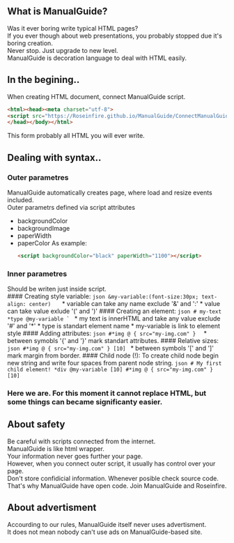 ## What is ManualGuide?
  Was it ever boring write typical HTML pages? <br>
  If you ever though about web presentations, you probably stopped due it's boring creation. <br>
  Never stop. Just upgrade to new level. <br>
  ManualGuide is decoration language to deal with HTML easily. <br>
  
## In the begining..
  When creating HTML document, connect ManualGuide script.
  ```HTML
  <html><head><meta charset="utf-8">
  <script src="https://Roseinfire.github.io/ManualGuide/ConnectManualGuide.js"></script>
  </head></body></html>
  ```
  This form probably all HTML you will ever write.
  
## Dealing with syntax..
  ### Outer parametres
   ManualGuide automatically creates page, where load and resize events included. <br>
   Outer parametrs defined via script attributes
* backgroundColor
* backgroundImage
* paperWidth
* paperColor
     As example:  
     ```HTML
     <script backgroundColor="black" paperWidth="1100"></script>
     ```
 ### Inner parametres
   Should be writen just inside script. <br>
    #### Creating style variable:
          ```json
          &my-variable:(font-size:30px; text-align: center)  
          ```
          * variable can take any name exclude '&' and ':'
          * value can take value exlude '(' and ')'
    #### Creating an element:
          ```json
          # my-text *type @my-variable `
          ```
          * my text is innerHTML and take any value exclude '#' and '*'
          * type is standart element name
          * my-variable is link to element style
    #### Adding attributes:
         ```json
         #*img @ { src="my-img.com" } 
         ```
         * between symobls '{' and '}' mark standart attributes.
    #### Relative sizes:
       ```json
       #*img @ { src="my-img.com" } [10]
       ```
          * between symbols '[' and ']' mark margin from border.
    #### Child node (!):
        To create child node begin new string and write four spaces from parent node string.
         ```json
          # My first child element! *div @my-variable [10]
              #*img @ { src="my-img.com" } [10]
         ```
   ### Here we are. For this moment it cannot replace HTML, but some things can became significanty easier.
## About safety
  Be careful with scripts connected from the internet. <br>
  ManualGuide is like html wrapper. <br>
  Your information never goes further your page. <br>
  However, when you connect outer script, it usually has control over your page. <br>
  Don't store confidicial information. Whenever posible check source code. <br>
  That's why ManualGuide have open code. Join ManualGuide and Roseinfire. <br>
  
## About advertisment
   Accourding to our rules, ManualGuide itself never uses advertisment. <br>
   It does not mean nobody can't use ads on ManualGuide-based site. <br>

   
